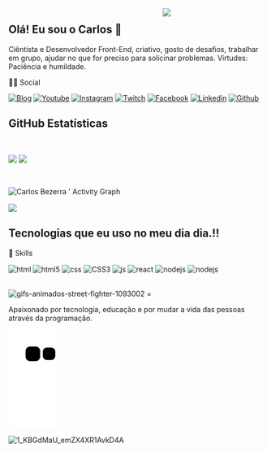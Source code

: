<img src="https://c.tenor.com/2uyENRmiUt0AAAAC/coding.gif" min-width="200px" max-width="200px" width="200px" align="right">


## Olá! Eu sou o Carlos 👋
Ciêntista e Desenvolvedor Front-End, criativo, gosto de desafios, trabalhar em grupo, ajudar no que for preciso para solicinar problemas.
Virtudes: Paciência e humildade.

👨👩 Social


[![Blog](https://img.shields.io/badge/Blogger-FF5722?style=for-the-badge&logo=blogger&logoColor=white)](https://blog.geekhunter.com.br/6-blogs-de-programacao-que-todo-desenvolvedor-deve-conhecer/)
[![Youtube](https://img.shields.io/badge/YouTube-FF0000?style=for-the-badge&logo=youtube&logoColor=white)](https://www.youtube.com/watch?v=PmefpISZ7Ew)
[![Instagram](https://img.shields.io/badge/Instagram-E4405F?style=for-the-badge&logo=instagram&logoColor=white)](https://www.instagram.com/accounts/login/)
[![Twitch](https://img.shields.io/badge/Twitter-1DA1F2?style=for-the-badge&logo=twitter&logoColor=white)](https://twitter.com/i/flow/login?input_flow_data=%7B%22requested_variant%22%3A%22eyJsYW5nIjoicHQifQ%3D%3D%22%7D)
[![Facebook](https://img.shields.io/badge/Facebook-1877F2?style=for-the-badge&logo=facebook&logoColor=white)](https://pt-br.facebook.com/)
[![Linkedin](https://img.shields.io/badge/LinkedIn-0077B5?style=for-the-badge&logo=linkedin&logoColor=white)](https://www.linkedin.com/in/carlos-augusto-g-584b7868)
[![Github](https://img.shields.io/badge/GitHub-100000?style=for-the-badge&logo=github&logoColor=white)](https://github.com/carlossbezerra)

## **GitHub Estatísticas**

<br/>
<p align="left">
   <img width="49.5%" src="https://github-readme-stats.vercel.app/api?username=carlossbezerra&show_icons=true&theme=gruvbox&hide_border=true" />
    <img width="49.5%" src="https://github-readme-streak-stats.herokuapp.com/?user=carlossbezerra&theme=gruvbox&hide_border=true" />
  </a>
</p>
<br>

![Carlos Bezerra ' Activity Graph](https://activity-graph.herokuapp.com/graph?username=carlossbezerra&custom_title=Carlos%20Contribution%20Graph&theme=gruvbox&bg_color=282828&hide_border=true&line=d1a01f&point=c58545)


<a href="https://github.com/carlossbezerra">
  <img align="center" src="https://github-readme-stats.vercel.app/api/top-langs/?username=carlossbezerra&theme=gruvbox&hide_border=true_https://github.com/carlossbezerra"/>
  
</a>

## Tecnologias que eu uso no meu dia dia.!!
🚀 Skills

<div style="display: inline_block">
  <img align="center" alt="html" src="https://img.shields.io/badge/HTML-239120?style=for-the-badge&logo=html5&logoColor=white" />
  <img align="center" alt="html5" src="https://img.shields.io/badge/HTML5-E34F26?style=for-the-badge&logo=html5&logoColor=white" />
  <img align="center" alt="css" src="https://img.shields.io/badge/CSS-239120?&style=for-the-badge&logo=css3&logoColor=white" />
  <img align="center" alt="CSS3" src="https://img.shields.io/badge/CSS3-1572B6?style=for-the-badge&logo=css3&logoColor=white" />
  <img align="center" alt="js" src="https://img.shields.io/badge/JavaScript-323330?style=for-the-badge&logo=javascript&logoColor=F7DF1E" />
  <img align="center" alt="react" src="https://img.shields.io/badge/React-20232A?style=for-the-badge&logo=react&logoColor=61DAFB" />
  <img align="center" alt="nodejs" src="https://img.shields.io/badge/Node.js-43853D?style=for-the-badge&logo=node.js&logoColor=white" />
  <img align="center" alt="nodejs" src="https://img.shields.io/badge/Angular-DD0031?style=for-the-badge&logo=angular&logoColor=white" />
</div><br/>



![gifs-animados-street-fighter-1093002](https://user-images.githubusercontent.com/92475408/157522414-a2017a93-be0c-4e97-b2d3-0bcd333c2e6b.gif) = 




Apaixonado por tecnologia, educação e por mudar a vida das pessoas através da programação.

 ![Snake animation](https://github.com/carlossbezerra/carlossbezerra/blob/output/github-contribution-grid-snake.svg)
 
 
 
 ![1_KBGdMaU_emZX4XR1AvkD4A](https://user-images.githubusercontent.com/92475408/158076692-6522f5fd-72c7-4eed-87f9-d7b610eda924.gif)

